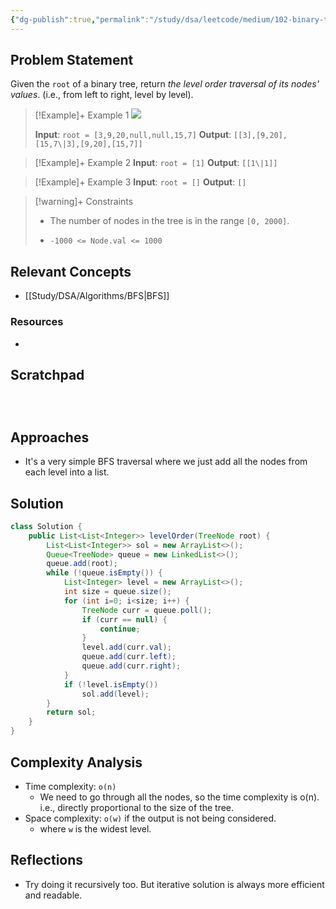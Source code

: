 ```yaml
---
{"dg-publish":true,"permalink":"/study/dsa/leetcode/medium/102-binary-tree-level-order-traversal/","tags":["leetcode/tree","leetcode/breadth-first-search","leetcode/binary-tree","programming/practice"]}
---
```



## Problem Statement
Given the `root` of a binary tree, return *the level order traversal of its nodes' values*. (i.e., from left to right, level by level).

 

>[!Example]+ Example 1
>![](https://assets.leetcode.com/uploads/2021/02/19/tree1.jpg)
>
>**Input**: `root = [3,9,20,null,null,15,7]`
>**Output**: `[[3],[9,20],[15,7\|3],[9,20],[15,7]]
`

>[!Example]+ Example 2
>**Input**: `root = [1]`
>**Output**: `[[1\|1]]
`

>[!Example]+ Example 3
>**Input**: `root = []`
>**Output**: `[]
`

>[!warning]+ Constraints
>- The number of nodes in the tree is in the range `[0, 2000]`.
>
>- `-1000 <= Node.val <= 1000`

## Relevant Concepts
- [[Study/DSA/Algorithms/BFS\|BFS]]

### Resources
- 

## Scratchpad
```



```
## Approaches
- It's a very simple BFS traversal where we just add all the nodes from each level into a list.
## Solution
```Java
class Solution {
    public List<List<Integer>> levelOrder(TreeNode root) {
        List<List<Integer>> sol = new ArrayList<>();
        Queue<TreeNode> queue = new LinkedList<>();
        queue.add(root);
        while (!queue.isEmpty()) {
            List<Integer> level = new ArrayList<>();
            int size = queue.size();
            for (int i=0; i<size; i++) {
                TreeNode curr = queue.poll();
                if (curr == null) {
                    continue;
                }
                level.add(curr.val);
                queue.add(curr.left);
                queue.add(curr.right);
            }
            if (!level.isEmpty())
                sol.add(level);
        }
        return sol;
    }
}
```

## Complexity Analysis
- Time complexity: `o(n)`
	- We need to go through all the nodes, so the time complexity is o(n). i.e., directly proportional to the size of the tree.
- Space complexity: `o(w)` if the output is not being considered. 
	- where `w` is the widest level. 

## Reflections
- Try doing it recursively too. But iterative solution is always more efficient and readable. 